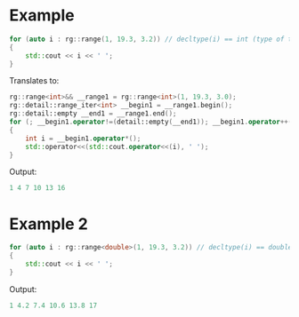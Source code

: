 # Example
```c++
for (auto i : rg::range(1, 19.3, 3.2)) // decltype(i) == int (type of the first param)
{
    std::cout << i << ' ';
}
```
Translates to:
```c++
rg::range<int>&& __range1 = rg::range<int>(1, 19.3, 3.0);
rg::detail::range_iter<int> __begin1 = __range1.begin();
rg::detail::empty __end1 = __range1.end();
for (; __begin1.operator!=(detail::empty(__end1)); __begin1.operator++())
{
    int i = __begin1.operator*();
    std::operator<<(std::cout.operator<<(i), ' ');
}
```
Output:
```c++
1 4 7 10 13 16
```
# Example 2
```c++
for (auto i : rg::range<double>(1, 19.3, 3.2)) // decltype(i) == double
{
    std::cout << i << ' ';
}
```
Output:
```c++
1 4.2 7.4 10.6 13.8 17
```
